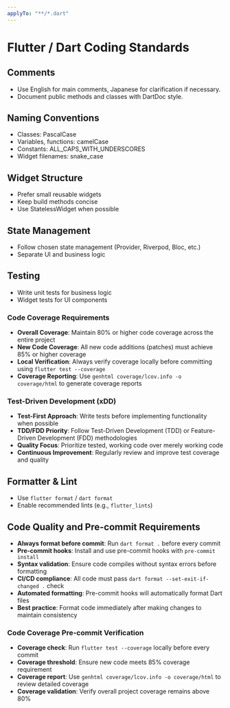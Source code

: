 ```yaml
---
applyTo: "**/*.dart"
---
```


# Flutter / Dart Coding Standards

## Comments
- Use English for main comments, Japanese for clarification if necessary.
- Document public methods and classes with DartDoc style.

## Naming Conventions
- Classes: PascalCase
- Variables, functions: camelCase
- Constants: ALL_CAPS_WITH_UNDERSCORES
- Widget filenames: snake_case

## Widget Structure
- Prefer small reusable widgets
- Keep build methods concise
- Use StatelessWidget when possible

## State Management
- Follow chosen state management (Provider, Riverpod, Bloc, etc.)
- Separate UI and business logic

## Testing
- Write unit tests for business logic
- Widget tests for UI components

### Code Coverage Requirements
- **Overall Coverage**: Maintain 80% or higher code coverage across the entire project
- **New Code Coverage**: All new code additions (patches) must achieve 85% or higher coverage
- **Local Verification**: Always verify coverage locally before committing using `flutter test --coverage`
- **Coverage Reporting**: Use `genhtml coverage/lcov.info -o coverage/html` to generate coverage reports

### Test-Driven Development (xDD)
- **Test-First Approach**: Write tests before implementing functionality when possible
- **TDD/FDD Priority**: Follow Test-Driven Development (TDD) or Feature-Driven Development (FDD) methodologies
- **Quality Focus**: Prioritize tested, working code over merely working code
- **Continuous Improvement**: Regularly review and improve test coverage and quality

## Formatter & Lint
- Use `flutter format` / `dart format`
- Enable recommended lints (e.g., `flutter_lints`)

## Code Quality and Pre-commit Requirements
- **Always format before commit**: Run `dart format .` before every commit
- **Pre-commit hooks**: Install and use pre-commit hooks with `pre-commit install`
- **Syntax validation**: Ensure code compiles without syntax errors before formatting
- **CI/CD compliance**: All code must pass `dart format --set-exit-if-changed .` check
- **Automated formatting**: Pre-commit hooks will automatically format Dart files
- **Best practice**: Format code immediately after making changes to maintain consistency

### Code Coverage Pre-commit Verification
- **Coverage check**: Run `flutter test --coverage` locally before every commit
- **Coverage threshold**: Ensure new code meets 85% coverage requirement
- **Coverage report**: Use `genhtml coverage/lcov.info -o coverage/html` to review detailed coverage
- **Coverage validation**: Verify overall project coverage remains above 80%
